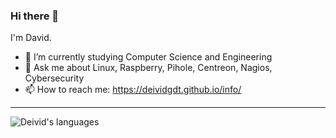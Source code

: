 ### Hi there 👋

<!--**deividgdt/deividgdt** is a ✨ _special_ ✨ repository because its `README.md` (this file) appears on your GitHub profile.-->

I'm David.

- 🌱 I’m currently studying Computer Science and Engineering 
- 💬 Ask me about Linux, Raspberry, Pihole, Centreon, Nagios, Cybersecurity
- 📫 How to reach me: https://deividgdt.github.io/info/
----
![Deivid's languages](https://github-readme-stats.vercel.app/api/top-langs/?username=deividgdt&layout=compact)
